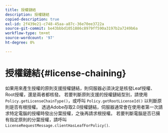 ```yaml
---
title: 授權鏈結
description: 授權鏈結
copied-description: true
exl-id: 2f439e21-c748-45aa-a87c-36e70ee3722a
source-git-commit: be43bbbd1051886c8979ff590a3197b2a7249b6a
workflow-type: tm+mt
source-wordcount: '97'
ht-degree: 0%

---
```


# 授權鏈結{#license-chaining}

如果用來產生授權的原則支援授權鏈結，則伺服器必須決定是核發Leaf授權、Root授權，還是兩者都核發。 若要判斷原則支援的授權鏈結型別，請使用 `Policy.getLicenseChainType()`，或呼叫 `Policy.getRootLicenseId()` 以判斷原則是否有根授權。 透過Adobe存取2.0授權鏈結，伺服器通常會在使用者第一次請求特定電腦的授權時發出分葉授權，之後再請求根授權。 若要判斷電腦是否已擁有指定原則的分葉授權，請呼叫 `LicenseRequestMessage.clientHasLeafForPolicy()`.
